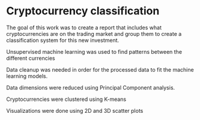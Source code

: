 # Cryptocurrency classification

The goal of this work was to create a report that includes what cryptocurrencies are on the trading market and group them to create a classification system for this new investment.

Unsupervised machine learning was used to find patterns between the different currencies

Data cleanup was needed in order for the processed data to fit the machine learning models.

Data dimensions were reduced using Principal Component analysis.

Cryptocurrencies were clustered using K-means

Visualizations were done using 2D and 3D scatter plots
